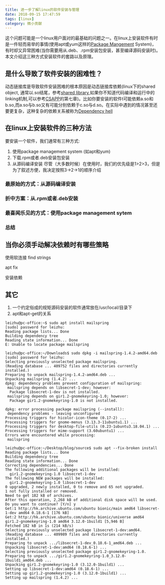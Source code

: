 ```yaml
---
title: 进一步了解linux的软件安装与管理 
date: 2018-09-15 17:47:59
tags: [linux]
category: 微小贡献
---
```


这个问题可能是一个linux用户面对的最基础的问题之一。在linux上安装软件有时是一件轻而易举的事情(使用apt或yum这样的[Package Mangement](https://en.wikipedia.org/wiki/Package_manager) System)，有时却又异常困难(当你需要用从.deb、.rpm安装包安装，甚至编译源码安装时)。本文介绍这三种方式安装软件的套路以及原理。

<!--more-->
## 是什么导致了软件安装的困难性？
动态链接库是导致软件安装困难的根本原因是动态链接库依赖(linux下的shared object, 通常以.so结尾，参考[shared library](https://en.wikipedia.org/wiki/Library_(computing)#Shared_libraries),如果你不知道代码编译和运行中的linking机制,可以参考[CSAPP](http://csapp.cs.cmu.edu/3e/students.html)的第七章)。比如你要安装的软件t可能依赖a.so和b.so,而a.so与b.so又有可能分别依赖于c.so与d.so。在实际中遇到的情况甚至还要更复杂，这种复杂的依赖关系被称为[Dependency hell](https://en.wikipedia.org/wiki/Dependency_hell)

## 在linux上安装软件的三种方法
要安装一个软件，我们通常有三种方式:
1. 使用package management system (如apt和yum)
2. 下载.rpm或者.deb安装包安装
3. 从源码编译安装
尽管（大多数时候）在使用时，我们的优先级是1>2>3，但是为了叙述方便，我决定按照3->2->1的顺序介绍
### 最原始的方式：从源码编译安装


### 折中方案：从.rpm或者.deb安装

### 最喜闻乐见的方式：使用package management sytem

### 总结

## 当你必须手动解决依赖时有哪些策略

使用软连接
find
strings

apt fix

安装依赖

## 其它
1. 一个约定俗成的规矩源码安装的软件通常放在/usr/local/目录下
2. apt和apt-get的关系



```
leizhu@pc-office:~$ sudo apt install mailspring
[sudo] password for leizhu: 
Reading package lists... Done
Building dependency tree       
Reading state information... Done
E: Unable to locate package mailspring

```

```
leizhu@pc-office:~/Downloads$ sudo dpkg -i mailspring-1.4.2-amd64.deb 
[sudo] password for leizhu: 
Selecting previously unselected package mailspring.
(Reading database ... 409752 files and directories currently installed.)
Preparing to unpack mailspring-1.4.2-amd64.deb ...
Unpacking mailspring (1.4.2) ...
dpkg: dependency problems prevent configuration of mailspring:
 mailspring depends on libsecret-1-dev; however:
  Package libsecret-1-dev is not installed.
 mailspring depends on gir1.2-gnomekeyring-1.0; however:
  Package gir1.2-gnomekeyring-1.0 is not installed.

dpkg: error processing package mailspring (--install):
 dependency problems - leaving unconfigured
Processing triggers for hicolor-icon-theme (0.17-2) ...
Processing triggers for gnome-menus (3.13.3-11ubuntu1.1) ...
Processing triggers for desktop-file-utils (0.23-1ubuntu3.18.04.1) ...
Processing triggers for mime-support (3.60ubuntu1) ...
Errors were encountered while processing:
 mailspring

```


```
leizhu@pc-office:~/Desktop/blog/source$ sudo apt --fix-broken install
Reading package lists... Done
Building dependency tree       
Reading state information... Done
Correcting dependencies... Done
The following additional packages will be installed:
  gir1.2-gnomekeyring-1.0 libsecret-1-dev
The following NEW packages will be installed:
  gir1.2-gnomekeyring-1.0 libsecret-1-dev
0 upgraded, 2 newly installed, 0 to remove and 65 not upgraded.
1 not fully installed or removed.
Need to get 182 kB of archives.
After this operation, 2,268 kB of additional disk space will be used.
Do you want to continue? [Y/n] y
Get:1 http://hk.archive.ubuntu.com/ubuntu bionic/main amd64 libsecret-1-dev amd64 0.18.6-1 [176 kB]
Get:2 http://hk.archive.ubuntu.com/ubuntu bionic/universe amd64 gir1.2-gnomekeyring-1.0 amd64 3.12.0-1build1 [5,946 B]
Fetched 182 kB in 1s (214 kB/s)                     
Selecting previously unselected package libsecret-1-dev:amd64.
(Reading database ... 409989 files and directories currently installed.)
Preparing to unpack .../libsecret-1-dev_0.18.6-1_amd64.deb ...
Unpacking libsecret-1-dev:amd64 (0.18.6-1) ...
Selecting previously unselected package gir1.2-gnomekeyring-1.0.
Preparing to unpack .../gir1.2-gnomekeyring-1.0_3.12.0-1build1_amd64.deb ...
Unpacking gir1.2-gnomekeyring-1.0 (3.12.0-1build1) ...
Setting up libsecret-1-dev:amd64 (0.18.6-1) ...
Setting up gir1.2-gnomekeyring-1.0 (3.12.0-1build1) ...
Setting up mailspring (1.4.2) ...
```